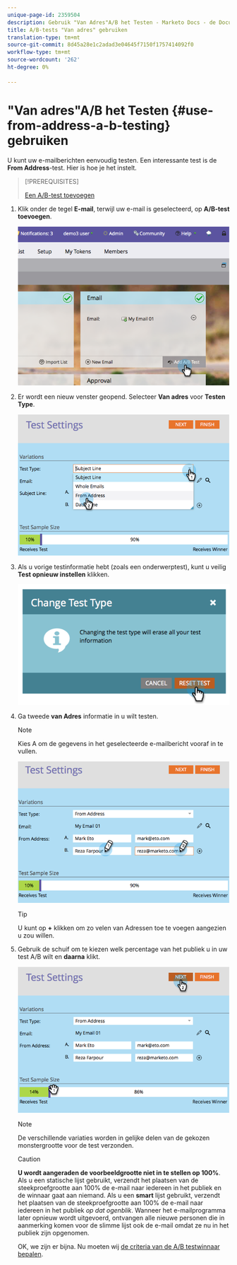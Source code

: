 ```yaml
---
unique-page-id: 2359504
description: Gebruik "Van Adres"A/B het Testen - Marketo Docs - de Documentatie van het Product
title: A/B-tests "Van adres" gebruiken
translation-type: tm+mt
source-git-commit: 8d45a28e1c2adad3e04645f7150f1757414092f0
workflow-type: tm+mt
source-wordcount: '262'
ht-degree: 0%

---
```



# &quot;Van adres&quot;A/B het Testen {#use-from-address-a-b-testing} gebruiken

U kunt uw e-mailberichten eenvoudig testen. Een interessante test is de **From Address**-test. Hier is hoe je het instelt.

>[!PREREQUISITES]
>
>[Een A/B-test toevoegen](/help/marketo/product-docs/email-marketing/email-programs/email-program-actions/email-test-a-b-test/add-an-a-b-test.md)

1. Klik onder de tegel **E-mail**, terwijl uw e-mail is geselecteerd, op **A/B-test toevoegen**.

   ![](assets/image2014-9-12-15-3a32-3a8.png)

1. Er wordt een nieuw venster geopend. Selecteer **Van adres** voor **Testen Type**.

   ![](assets/image2014-9-12-15-3a32-3a22.png)

1. Als u vorige testinformatie hebt (zoals een onderwerptest), kunt u veilig **Test opnieuw instellen** klikken.

   ![](assets/image2014-9-12-15-3a32-3a28.png)

1. Ga tweede **van Adres** informatie in u wilt testen.

   >[!NOTE]
   >
   >Kies A om de gegevens in het geselecteerde e-mailbericht vooraf in te vullen.

   ![](assets/image2014-9-12-15-3a32-3a34.png)

   >[!TIP]
   >
   >U kunt op **+** klikken om zo velen van Adressen toe te voegen aangezien u zou willen.

1. Gebruik de schuif om te kiezen welk percentage van het publiek u in uw test A/B wilt en **daarna** klikt.

   ![](assets/image2014-9-12-15-3a33-3a41.png)

   >[!NOTE]
   >
   >De verschillende variaties worden in gelijke delen van de gekozen monstergrootte voor de test verzonden.

   >[!CAUTION]
   >
   >**U wordt aangeraden de voorbeeldgrootte niet in te stellen op 100%**. Als u een statische lijst gebruikt, verzendt het plaatsen van de steekproefgrootte aan 100% de e-mail naar iedereen in het publiek en de winnaar gaat aan niemand. Als u een **smart** lijst gebruikt, verzendt het plaatsen van de steekproefgrootte aan 100% de e-mail naar iedereen in het publiek _op dat ogenblik_. Wanneer het e-mailprogramma later opnieuw wordt uitgevoerd, ontvangen alle nieuwe personen die in aanmerking komen voor de slimme lijst ook de e-mail omdat ze nu in het publiek zijn opgenomen.

   OK, we zijn er bijna. Nu moeten wij [de criteria van de A/B testwinnaar bepalen](/help/marketo/product-docs/email-marketing/email-programs/email-program-actions/email-test-a-b-test/define-the-a-b-test-winner-criteria.md).
